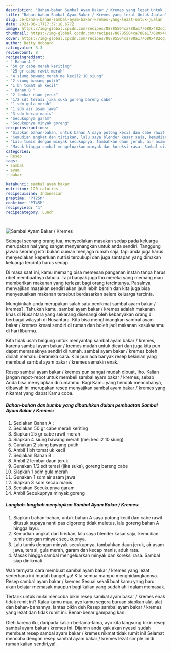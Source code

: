 ```yaml
---
description: "Bahan-bahan Sambal Ayam Bakar / Kremes yang lezat Untuk Jualan"
title: "Bahan-bahan Sambal Ayam Bakar / Kremes yang lezat Untuk Jualan"
slug: 36-bahan-bahan-sambal-ayam-bakar-kremes-yang-lezat-untuk-jualan
date: 2021-06-17T17:37:18.677Z
image: https://img-global.cpcdn.com/recipes/88785504ca788a17/680x482cq70/sambal-ayam-bakar-kremes-foto-resep-utama.jpg
thumbnail: https://img-global.cpcdn.com/recipes/88785504ca788a17/680x482cq70/sambal-ayam-bakar-kremes-foto-resep-utama.jpg
cover: https://img-global.cpcdn.com/recipes/88785504ca788a17/680x482cq70/sambal-ayam-bakar-kremes-foto-resep-utama.jpg
author: Betty Hubbard
ratingvalue: 3.3
reviewcount: 8
recipeingredient:
- " Bahan A "
- "50 gr cabe merah keriting"
- "25 gr cabe rawit merah"
- "4 siung bawang merah me kecil2 10 siung"
- "2 siung bawang putih"
- "1 bh tomat uk kecil"
- " Bahan B "
- "2 lembar daun jeruk"
- "1/2 sdt terasi jika suka goreng bareng cabe"
- "1 sdm gula merah"
- "1 sdm air asam jawa"
- "3 sdm kecap manis"
- "Secukupnya garam"
- "Secukupnya minyak goreng"
recipeinstructions:
- "Siapkan bahan-bahan, untuk bahan A saya potong kecil dan cabe rawit ditusuk supaya nanti pas digoreng tidak meletus, lalu goreng bahan A hingga layu."
- "Kemudian angkat dan tiriskan, lalu saya blender kasar saja, kemudian tumis dengan minyak secukupnya."
- "Lalu tumis dengan minyak secukupnya, tambahkan daun jeruk, air asam jawa, terasi, gula merah, garam dan kecap manis, aduk rata."
- "Masak hingga sambal mengeluarkan minyak dan koreksi rasa. Sambal siap dinikmati."
categories:
- Resep
tags:
- sambal
- ayam
- bakar

katakunci: sambal ayam bakar 
nutrition: 120 calories
recipecuisine: Indonesian
preptime: "PT25M"
cooktime: "PT45M"
recipeyield: "1"
recipecategory: Lunch

---
```



![Sambal Ayam Bakar / Kremes](https://img-global.cpcdn.com/recipes/88785504ca788a17/680x482cq70/sambal-ayam-bakar-kremes-foto-resep-utama.jpg)

Sebagai seorang orang tua, menyediakan masakan sedap pada keluarga merupakan hal yang sangat menyenangkan untuk anda sendiri. Tanggung jawab seorang istri bukan cuman menjaga rumah saja, tapi anda juga harus menyediakan keperluan nutrisi tercukupi dan juga santapan yang dimakan keluarga tercinta harus sedap.

Di masa  saat ini, kamu memang bisa memesan panganan instan tanpa harus ribet membuatnya dahulu. Tapi banyak juga lho mereka yang memang mau memberikan makanan yang terlezat bagi orang tercintanya. Pasalnya, menyajikan masakan sendiri akan jauh lebih bersih dan kita juga bisa menyesuaikan makanan tersebut berdasarkan selera keluarga tercinta. 



Mungkinkah anda merupakan salah satu penikmat sambal ayam bakar / kremes?. Tahukah kamu, sambal ayam bakar / kremes adalah makanan khas di Nusantara yang sekarang disenangi oleh kebanyakan orang di berbagai wilayah di Nusantara. Kita bisa menghidangkan sambal ayam bakar / kremes kreasi sendiri di rumah dan boleh jadi makanan kesukaanmu di hari liburmu.

Kita tidak usah bingung untuk menyantap sambal ayam bakar / kremes, karena sambal ayam bakar / kremes mudah untuk dicari dan juga kita pun dapat memasaknya sendiri di rumah. sambal ayam bakar / kremes boleh diolah memalui beraneka cara. Kini pun ada banyak resep kekinian yang membuat sambal ayam bakar / kremes semakin enak.

Resep sambal ayam bakar / kremes pun sangat mudah dibuat, lho. Kalian jangan repot-repot untuk membeli sambal ayam bakar / kremes, sebab Anda bisa menyiapkan di rumahmu. Bagi Kamu yang hendak mencobanya, dibawah ini merupakan resep menyajikan sambal ayam bakar / kremes yang nikamat yang dapat Kamu coba.

<!--inarticleads1-->

##### Bahan-bahan dan bumbu yang dibutuhkan dalam pembuatan Sambal Ayam Bakar / Kremes:

1. Sediakan  Bahan A :
1. Sediakan 50 gr cabe merah keriting
1. Siapkan 25 gr cabe rawit merah
1. Siapkan 4 siung bawang merah (me: kecil2 10 siung)
1. Gunakan 2 siung bawang putih
1. Ambil 1 bh tomat uk kecil
1. Sediakan  Bahan B :
1. Ambil 2 lembar daun jeruk
1. Gunakan 1/2 sdt terasi (jika suka), goreng bareng cabe
1. Siapkan 1 sdm gula merah
1. Gunakan 1 sdm air asam jawa
1. Siapkan 3 sdm kecap manis
1. Sediakan Secukupnya garam
1. Ambil Secukupnya minyak goreng




<!--inarticleads2-->

##### Langkah-langkah menyiapkan Sambal Ayam Bakar / Kremes:

1. Siapkan bahan-bahan, untuk bahan A saya potong kecil dan cabe rawit ditusuk supaya nanti pas digoreng tidak meletus, lalu goreng bahan A hingga layu.
1. Kemudian angkat dan tiriskan, lalu saya blender kasar saja, kemudian tumis dengan minyak secukupnya.
1. Lalu tumis dengan minyak secukupnya, tambahkan daun jeruk, air asam jawa, terasi, gula merah, garam dan kecap manis, aduk rata.
1. Masak hingga sambal mengeluarkan minyak dan koreksi rasa. Sambal siap dinikmati.




Wah ternyata cara membuat sambal ayam bakar / kremes yang lezat sederhana ini mudah banget ya! Kita semua mampu menghidangkannya. Resep sambal ayam bakar / kremes Sesuai sekali buat kamu yang baru akan belajar memasak maupun bagi kalian yang sudah ahli dalam memasak.

Tertarik untuk mulai mencoba bikin resep sambal ayam bakar / kremes enak tidak rumit ini? Kalau kamu mau, ayo kamu segera buruan siapkan alat-alat dan bahan-bahannya, lantas bikin deh Resep sambal ayam bakar / kremes yang lezat dan tidak rumit ini. Benar-benar gampang kan. 

Oleh karena itu, daripada kalian berlama-lama, ayo kita langsung bikin resep sambal ayam bakar / kremes ini. Dijamin anda gak akan nyesel sudah membuat resep sambal ayam bakar / kremes nikmat tidak rumit ini! Selamat mencoba dengan resep sambal ayam bakar / kremes lezat simple ini di rumah kalian sendiri,ya!.

